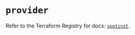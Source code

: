 # `provider`

Refer to the Terraform Registry for docs: [`spotinst`](https://registry.terraform.io/providers/spotinst/spotinst/1.197.0/docs).
